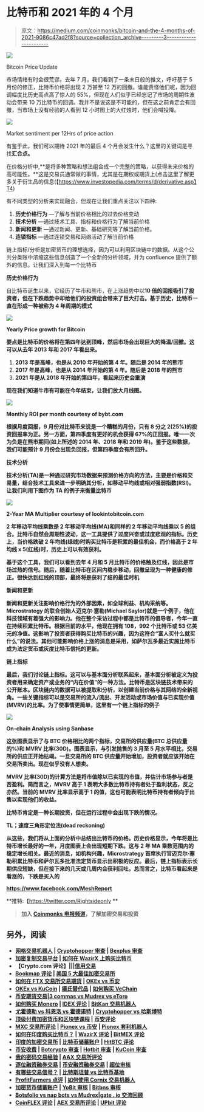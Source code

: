 # 比特币和 2021 年的 4 个月

> 原文：<https://medium.com/coinmonks/bitcoin-and-the-4-months-of-2021-9086c47ad2f8?source=collection_archive---------3----------------------->

![](img/7834bbb5c788e5d29b376cae596b7d58.png)

Bitcoin Price Update

市场情绪有时会很荒谬。去年 7 月，我们看到了一条末日般的推文，呼吁基于 5 月份的修正，比特币价格将出现 2 万甚至 12 万的回撤。谁能责怪他们呢，因为回调幅度比历史高点高了惊人的 55%，但现在人们似乎已经忘记了市场的周期性波动会带来 10 万比特币的回调。我并不是说这是不可能的，但在这之前肯定会有回撤，当市场上没有经验的人看到 12 小时图上的大红烛时，他们会喊投降。

![](img/71e5183808bd6a0147966cbff631d9e6.png)

Market sentiment per 12Hrs of price action

有鉴于此，我们可以期待 2021 年的最后 4 个月会发生什么？这里的关键词是寻找**汇合点。**

在价格分析中,**是将多种策略和想法组合成一个完整的策略，以获得未来价格的高可能性。**这是交易员通常做的事情，尤其是在期权或期货上(点击这里了解更多关于衍生品的信息(【https://www.investopedia.com/terms/d/derivative.asp】T4)

有不同类型的分析来实现融合，但现在让我们重点关注以下四种:

1.  **历史价格行为** —了解与当前价格相比的过去价格变动
2.  **技术分析** —通过技术工具、指标和价格行为了解当前价格
3.  **新闻和更新** —通过新闻、更新、基础研究等了解当前价格。
4.  **连锁指标** —通过连锁交易和网络活动了解当前价格

链上指标/分析是加密货币的理想选择，因为可以利用区块链中的数据。从这个公共分类账中浓缩这些信息创造了一个全新的分析领域，并为 confluence 提供了额外的信息。让我们深入到每一个比特币

**历史价格行为**

自比特币诞生以来，它经历了牛市和熊市，在上涨趋势中以**10 倍的回报吸引了投资者，但在下跌趋势中却给他们的投资组合带来了巨大打击。基于历史，比特币一直在形成一种被称为 4 年周期的模式**

**![](img/9088db426d6d2e1416a9defd5fb484c9.png)**

**Yearly Price growth for Bitcoin**

**要点是比特币的价格将在第四年达到顶峰，然后市场会出现巨大的降温/回撤。这可以从去年 2013 年和 2017 年看出来。**

1.  **2013 年是高峰，也是从 2010 年开始的第 4 年。随后是 2014 年的熊市**
2.  **2017 年是高峰，也是从 2014 年开始的第 4 年。随后是 2018 年的熊市**
3.  **2021 年是从 2018 年开始的第四年，看起来历史会重演**

**现在我们知道牛市有可能在今年结束，让我们放大月线图。**

**![](img/f34fc809ea152c917fa8becd4cf40c71.png)**

**Monthly ROI per month courtesy of bybt.com**

**根据月度回报，9 月份对比特币来说是一个糟糕的月份，只有 8 分之 2(25%)的投资回报率为正。另一方面，第四季度有更好的机会获得 67%的正回报。唯一一次为负是在熊市期间(如上所述的 2014 年、2018 年和 2019 年)。鉴于这些数据，我们可能预计 9 月份会出现负回报，但第四季度会有所回升。**

****技术分析****

**技术分析(TA)是一种通过研究市场数据来预测价格方向的方法，主要是价格和交易量，结合技术工具来进一步明确其分析，如移动平均线或相对强弱指数(RSI)。让我们利用下图作为 TA 的例子来衡量比特币**

**![](img/4b316ac53061fce2e5b98cf46bd8a48f.png)**

**2-Year MA Multiplier courtesy of lookintobitcoin.com**

**2 年移动平均线乘数是 2 年移动平均线(MA)和同样的 2 年移动平均线乘以 5 的组合。比特币自然会周期性波动，这一工具提供了过度兴奋或过度悲观的指标。历史上，当价格跌破 2 年均线(绿线)时购买比特币是积累的最佳机会，而价格高于 2 年均线 x 5(红线)时，历史上可以有效获利。**

**基于这个工具，我们可以看到去年 4 月和 5 月比特币的价格触及红线，因此是市场过热的信号。随后，随着比特币在区间内稳步移动，回撤呈现为一种健康的修正。很快达到红线的顶部，最终将是获利了结的最佳时机**

****新闻和更新****

**新闻和更新关注影响价格行为的外部因素，如全球利益、机构采纳等。Microstrategy 的联合创始人迈克尔·塞勒(Michael Saylor)就是一个例子，他在科技领域有着强大的影响力。他在整个采访过程中都是比特币的倡导者，今年一直在持续积累比特币。根据目前的水平，他现在拥有 108，992 个比特币或 53 亿美元的净值。这影响了投资者获得购买比特币的兴趣，因为这符合“富人买什么就买什么”的说法。其他可能影响价格上涨的消息是采用，如萨尔瓦多最近实施比特币成为法定货币或灰度比特币信托的更新。**

****链上指标****

**最后，我们讨论链上指标。这可以与基本面分析联系起来，基本面分析被定义为投资者用来确定资产或业务的“内在价值”的一种方法。比特币是区块链技术带来的公开账本。区块链内的数据可以被提取和分析，以创建当前价格与其网络的全新视角。一些关键指标可以是交易所的流入/流出、开发活动或市场价值与已实现价值(MVRV)的比率。为了使事情更简单，这里有一个链上指标的例子**

**![](img/3a430a1bf6e2deb19767996421c6d47d.png)**

**On-chain Analysis using Sanbase**

**这张图表显示了与 BTC 价格相比的两个指标，交易所的供应量(BTC 总供应量的%)和 MVRV 比率(30D)。图表显示，与引发抛售的 3 月至 5 月水平相比，交易所的供应正开始枯竭。一旦交易所的 BTC 供应量开始增加，投资者就应该开始在交易所卖出。现在似乎没有人想卖。**

**MVRV 比率(30D)的计算方法是将市值除以已实现的市值，并估计市场参与者是否盈利。简而言之，MVRV 高于 1 表明大多数比特币持有者处于盈利状态，反之亦然。当前的 MVRV 比率显示高于 1 的值，这也可能表明比特币持有者倾向于出售以实现他们的收益。**

**比特币肯定是一种长期投资，但在运行过程中会出现下跌的情况。**

**TL；速度三角形定位法(dead reckoning)**

**从这些，我们将从上面的分析中总结出比特币的价格。历史价格显示，今年将是比特币增长最好的一年，月度图表上会出现短期下跌。这与 2 年 MA 乘数范围内的稳定增长相关。最近的消息，如机构兴趣，Microstrategy 首席执行官迈克尔·塞勒积累比特币和萨尔瓦多批准法定货币显示出积极的反应。最后，链上指标表示长期供应短缺，但在接下来的几天或几周内会获利回吐。总而言之，比特币看起来是看涨的，下跌是买入的**

**https://www.facebook.com/MeshReport**

**推特:【https://twitter.com/Rightsideonly **

> **加入 [Coinmonks 电报频道](https://t.me/coincodecap)，了解加密交易和投资**

## **另外，阅读**

*   **[网格交易机器人](https://blog.coincodecap.com/grid-trading) | [Cryptohopper 审查](/coinmonks/cryptohopper-review-a388ff5bae88) | [Bexplus 审查](https://blog.coincodecap.com/bexplus-review)**
*   **[加密复制交易平台](/coinmonks/top-10-crypto-copy-trading-platforms-for-beginners-d0c37c7d698c) | [如何在 WazirX 上购买比特币](/coinmonks/buy-bitcoin-on-wazirx-2d12b7989af1)**
*   **【Crypto.com 评论】|[|](/coinmonks/crypto-com-review-f143dca1f74c)|[信用交易](/coinmonks/huobi-margin-trading-b3b06cdc1519)**
*   **[Bookmap 评论](https://blog.coincodecap.com/bookmap-review-2021-best-trading-software) | [美国 5 大最佳加密交易所](https://blog.coincodecap.com/crypto-exchange-usa)**
*   **[如何在 FTX 交易所交易期货](https://blog.coincodecap.com/ftx-futures-trading) | [OKEx vs 币安](https://blog.coincodecap.com/okex-vs-binance)**
*   **[OKEx vs KuCoin](https://blog.coincodecap.com/okex-kucoin) | [摄氏替代品](https://blog.coincodecap.com/celsius-alternatives) | [如何购买 VeChain](https://blog.coincodecap.com/buy-vechain)**
*   **[币安期货交易](https://blog.coincodecap.com/binance-futures-trading)|[3 commas vs Mudrex vs eToro](https://blog.coincodecap.com/mudrex-3commas-etoro)**
*   **[如何购买 Monero](https://blog.coincodecap.com/buy-monero) | [IDEX 评论](https://blog.coincodecap.com/idex-review) | [BitKan 交易机器人](https://blog.coincodecap.com/bitkan-trading-bot)**
*   **[尤霍德勒 vs 科恩洛 vs 霍德诺特](/coinmonks/youhodler-vs-coinloan-vs-hodlnaut-b1050acde55a) | [Cryptohopper vs 哈斯博特](https://blog.coincodecap.com/cryptohopper-vs-haasbot)**
*   **[顶级付费加密货币和区块链课程](https://blog.coincodecap.com/blockchain-courses) | [币安评论](/coinmonks/binance-review-ee10d3bf3b6e)**
*   **[MXC 交易所评论](/coinmonks/mxc-exchange-review-3af0ec1cba8c) | [Pionex vs 币安](https://blog.coincodecap.com/pionex-vs-binance) | [Pionex 套利机器人](https://blog.coincodecap.com/pionex-arbitrage-bot)**
*   **[如何在印度购买比特币？](/coinmonks/buy-bitcoin-in-india-feb50ddfef94) | [WazirX 评论](/coinmonks/wazirx-review-5c811b074f5b) | [BitMEX 评论](https://blog.coincodecap.com/bitmex-review)**
*   **[印度的加密交易所](/coinmonks/bitcoin-exchange-in-india-7f1fe79715c9) | [比特币储蓄账户](/coinmonks/bitcoin-savings-account-e65b13f92451) | [HitBTC 评论](/coinmonks/hitbtc-review-c5143c5d53c2)**
*   **[币安收费](/coinmonks/binance-fees-8588ec17965) | [Botcrypto 审查](/coinmonks/botcrypto-review-2021-build-your-own-trading-bot-coincodecap-6b8332d736c7) | [Hotbit 审查](/coinmonks/hotbit-review-cd5bec41dafb) | [KuCoin 审查](https://blog.coincodecap.com/kucoin-review)**
*   **[我的密码交易经验](/coinmonks/my-experience-with-crypto-copy-trading-d6feb2ce3ac5) | [AAX 交易所评论](/coinmonks/aax-exchange-review-2021-67c5ea09330c)**
*   **[逐位融资融券交易](/coinmonks/bybit-margin-trading-e5071676244e) | [币安融资融券交易](/coinmonks/binance-margin-trading-c9eb5e9d2116) | [超位审核](/coinmonks/overbit-review-9446ed4f2188)**
*   **[有哪些交易信号？](https://blog.coincodecap.com/trading-signal) | [比特斯坦普 vs 比特币基地](https://blog.coincodecap.com/bitstamp-coinbase)**
*   **[ProfitFarmers 点评](https://blog.coincodecap.com/profitfarmers-review) | [如何使用 Cornix 交易机器人](https://blog.coincodecap.com/cornix-trading-bot)**
*   **[加密货币储蓄账户](/coinmonks/cryptocurrency-savings-accounts-be3bc0feffbf) | [YoBit 审核](/coinmonks/yobit-review-175464162c62) | [Bitbns 审核](/coinmonks/bitbns-review-38256a07e161)**
*   **[Botsfolio vs nap bots vs Mudrex](/coinmonks/botsfolio-vs-napbots-vs-mudrex-c81344970c02)|[gate . io 交流回顾](/coinmonks/gate-io-exchange-review-61bf87b7078f)**
*   **[CoinFLEX 评论](https://blog.coincodecap.com/coinflex-review) | [AEX 交易所评论](https://blog.coincodecap.com/aex-exchange-review) | [UPbit 评论](https://blog.coincodecap.com/upbit-review)**